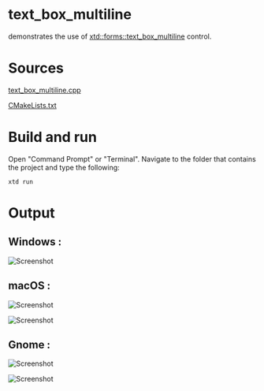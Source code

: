 # text_box_multiline

demonstrates the use of [xtd::forms::text_box_multiline](../../../src/xtd_forms/include/xtd/forms/text_box_multiline.hpp) control.

# Sources

[text_box_multiline.cpp](text_box_multiline.cpp)

[CMakeLists.txt](CMakeLists.txt)

# Build and run

Open "Command Prompt" or "Terminal". Navigate to the folder that contains the project and type the following:

```shell
xtd run
```

# Output

## Windows :

![Screenshot](../../../docs/pictures/examples/text_box_multiline_w.png)

## macOS :

![Screenshot](../../../docs/pictures/examples/text_box_multiline_m.png)

![Screenshot](../../../docs/pictures/examples/text_box_multiline_md.png)

## Gnome :

![Screenshot](../../../docs/pictures/examples/text_box_multiline_g.png)

![Screenshot](../../../docs/pictures/examples/text_box_multiline_gd.png)
